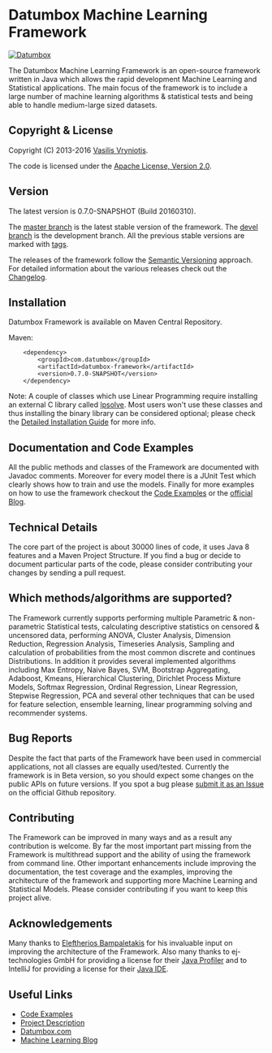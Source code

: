 Datumbox Machine Learning Framework
===================================

[![Datumbox](http://www.datumbox.com/img/logo.png)](http://www.datumbox.com/)

The Datumbox Machine Learning Framework is an open-source framework written in Java which allows the rapid development Machine Learning and Statistical applications. The main focus of the framework is to include a large number of machine learning algorithms & statistical tests and being able to handle medium-large sized datasets. 

Copyright & License
-------------------

Copyright (C) 2013-2016 [Vasilis Vryniotis](http://blog.datumbox.com/author/bbriniotis/). 

The code is licensed under the [Apache License, Version 2.0](https://github.com/datumbox/datumbox-framework/blob/master/LICENSE).

Version
-------

The latest version is 0.7.0-SNAPSHOT (Build 20160310). 

The [master branch](https://github.com/datumbox/datumbox-framework/tree/master) is the latest stable version of the framework. The [devel branch](https://github.com/datumbox/datumbox-framework/tree/devel) is the development branch. All the previous stable versions are marked with [tags](https://github.com/datumbox/datumbox-framework/releases).

The releases of the framework follow the [Semantic Versioning](http://semver.org/) approach. For detailed information about the various releases check out the [Changelog](https://github.com/datumbox/datumbox-framework/blob/master/CHANGELOG.md).

Installation
------------

Datumbox Framework is available on Maven Central Repository. 

Maven:
```
    <dependency>
        <groupId>com.datumbox</groupId>
        <artifactId>datumbox-framework</artifactId>
        <version>0.7.0-SNAPSHOT</version>
    </dependency>
```

Note: A couple of classes which use Linear Programming require installing an external C library called [lpsolve](http://sourceforge.net/projects/lpsolve/). Most users won't use these classes and thus installing the binary library can be considered optional; please check the [Detailed Installation Guide](http://blog.datumbox.com/how-to-install-and-use-the-datumbox-machine-learning-framework/) for more info.

Documentation and Code Examples
-------------------------------

All the public methods and classes of the Framework are documented with Javadoc comments. Moreover for every model there is a JUnit Test which clearly shows how to train and use the models. Finally for more examples on how to use the framework checkout the [Code Examples](https://github.com/datumbox/datumbox-framework-examples/) or the [official Blog](http://blog.datumbox.com/).

Technical Details
-----------------

The core part of the project is about 30000 lines of code, it uses Java 8 features and a Maven Project Structure. If you find a bug or decide to document particular parts of the code, please consider contributing your changes by sending a pull request. 

Which methods/algorithms are supported?
---------------------------------------

The Framework currently supports performing multiple Parametric & non-parametric Statistical tests, calculating descriptive statistics on censored & uncensored data, performing ANOVA, Cluster Analysis, Dimension Reduction, Regression Analysis, Timeseries Analysis, Sampling and calculation of probabilities from the most common discrete and continues Distributions. In addition it provides several implemented algorithms including Max Entropy, Naive Bayes, SVM, Bootstrap Aggregating, Adaboost, Kmeans, Hierarchical Clustering, Dirichlet Process Mixture Models, Softmax Regression, Ordinal Regression, Linear Regression, Stepwise Regression, PCA and several other techniques that can be used for feature selection, ensemble learning, linear programming solving and recommender systems.

Bug Reports
-----------

Despite the fact that parts of the Framework have been used in commercial applications, not all classes are equally used/tested. Currently the framework is in Beta version, so you should expect some changes on the public APIs on future versions. If you spot a bug please [submit it as an Issue](https://github.com/datumbox/datumbox-framework/issues) on the official Github repository. 

Contributing
------------

The Framework can be improved in many ways and as a result any contribution is welcome. By far the most important part missing from the Framework is multithread support and the ability of using the framework from command line. Other important enhancements include improving the documentation, the test coverage and the examples, improving the architecture of the framework and supporting more Machine Learning and Statistical Models. Please consider contributing if you want to keep this project alive. 

Acknowledgements
----------------

Many thanks to [Eleftherios Bampaletakis](http://gr.linkedin.com/pub/eleftherios-bampaletakis/39/875/551) for his invaluable input on improving the architecture of the Framework. Also many thanks to ej-technologies GmbH for providing a license for their [Java Profiler](http://www.ej-technologies.com/products/jprofiler/overview.html) and to IntelliJ for providing a license for their [Java IDE](https://www.jetbrains.com/idea/).

Useful Links
------------

- [Code Examples](https://github.com/datumbox/datumbox-framework-examples/)
- [Project Description](http://blog.datumbox.com/new-open-source-machine-learning-framework-written-in-java/)
- [Datumbox.com](http://www.datumbox.com/)
- [Machine Learning Blog](http://blog.datumbox.com/)

